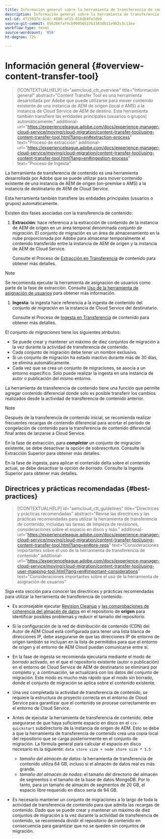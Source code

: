 ```yaml
---
title: Información general sobre la herramienta de transferencia de contenido
description: Información general sobre la herramienta de transferencia de contenido
exl-id: 4715937e-4c4c-4680-af15-016db4fe7db9
source-git-commit: 856266faf4cb99056b1763383d611e9b2c3c13ea
workflow-type: tm+mt
source-wordcount: '858'
ht-degree: 72%

---
```


# Información general {#overview-content-transfer-tool}

>[!CONTEXTUALHELP]
>id="aemcloud_ctt_overview"
>title="Información general"
>abstract="Content Transfer Tool es una herramienta desarrollada por Adobe que puede utilizarse para mover contenido existente de una instancia de AEM de origen (local o AMS) a la instancia de Cloud Service de AEM de destino. Esta herramienta también transfiere las entidades principales (usuarios o grupos) automáticamente."
>additional-url="https://experienceleague.adobe.com/docs/experience-manager-cloud-service/moving/cloud-migration/content-transfer-tool/using-content-transfer-tool.html?lang=en#extraction-process" text="Proceso de extracción"
>additional-url="https://experienceleague.adobe.com/docs/experience-manager-cloud-service/moving/cloud-migration/content-transfer-tool/using-content-transfer-tool.html?lang=en#ingestion-process" text="Proceso de Ingesta"

La herramienta de transferencia de contenido es una herramienta desarrollada por Adobe que se puede utilizar para mover contenido existente de una instancia de AEM de origen (on-premise o AMS) a la instancia de destinatario de AEM de Cloud Service.

Esta herramienta también transfiere las entidades principales (usuarios o grupos) automáticamente.

Existen dos fases asociadas con la transferencia de contenido:

1. **Extracción**: hace referencia a la extracción de contenido de la instancia de AEM de origen en un área temporal denominada *conjunto de migración*. El conjunto *de* migración es un área de almacenamiento en la nube proporcionada por Adobe para almacenar temporalmente el contenido transferido entre la instancia de AEM de origen y la instancia de AEM de Cloud Service.

   Consulte el Proceso de [Extracción en Transferencia](/help/move-to-cloud-service/content-transfer-tool/using-content-transfer-tool.md#extraction-process) de contenido para obtener más detalles.

>[!NOTE]
>
> Se recomienda ejecutar la herramienta de asignación de usuarios como parte de la fase de extracción. Consulte [Uso de la herramienta de asignación de usuarios](https://experienceleague.adobe.com/docs/experience-manager-cloud-service/moving/cloud-migration/content-transfer-tool/using-user-mapping-tool.html?lang=en#cloud-migration) para obtener más información.

1. **Ingesta**: la ingesta hace referencia a la ingesta de contenido del conjunto *de migración* en la instancia de Cloud Service del destinatario.

   Consulte el Proceso de [Ingesta en Transferencia](/help/move-to-cloud-service/content-transfer-tool/using-content-transfer-tool.md#ingestion-process) de contenido para obtener más detalles.

El conjunto *de migraciones* tiene los siguientes atributos:

* Se puede crear y mantener un máximo de diez conjuntos de migración a la vez durante la actividad de transferencia de contenido.
* Cada conjunto de migración debe tener un nombre exclusivo.
* Si un conjunto de migración ha estado inactivo durante más de 30 días, se elimina automáticamente.
* Cada vez que se crea un conjunto de migraciones, se asocia a un entorno específico. Solo puede realizar la ingesta en una instancia de autor o publicación del mismo entorno.


La herramienta de transferencia de contenido tiene una función que permite agregar contenido diferencial donde solo es posible transferir los cambios realizados desde la actividad de transferencia de contenido anterior.

>[!NOTE]
>
>Después de la transferencia de contenido inicial, se recomienda realizar frecuentes recargas de contenido diferencial para acortar el período de congelación de contenido para la transferencia de contenido diferencial final antes de lanzarse a Cloud Service.

En la fase de extracción, para ***completar*** un conjunto de migración existente, se debe desactivar la opción de *sobrescritura*. Consulte la Extracción [](/help/move-to-cloud-service/content-transfer-tool/using-content-transfer-tool.md#top-up-extraction-process) Superior para obtener más detalles.

En la fase de ingesta, para aplicar el contenido delta sobre el contenido actual, se debe desactivar la opción de *borrado*. Consulte la Ingesta [](/help/move-to-cloud-service/content-transfer-tool/using-content-transfer-tool.md#top-up-ingestion-process) Superior para obtener más detalles.


## Directrices y prácticas recomendadas {#best-practices}

>[!CONTEXTUALHELP]
>id="aemcloud_ctt_guidelines"
>title="Directrices y prácticas recomendadas"
>abstract="Revise las directrices y las prácticas recomendadas para utilizar la herramienta de transferencia de contenido, incluidas las tareas de limpieza de revisiones, consideraciones sobre el espacio en disco y más."
>additional-url="https://experienceleague.adobe.com/docs/experience-manager-cloud-service/moving/cloud-migration/content-transfer-tool/using-content-transfer-tool.html?lang=en#pre-reqs" text="Consideraciones importantes sobre el uso de la herramienta de transferencia de contenido"
>additional-url="https://experienceleague.adobe.com/docs/experience-manager-cloud-service/moving/cloud-migration/content-transfer-tool/using-user-mapping-tool.html?lang=en#important-considerations" text="Consideraciones importantes sobre el uso de la herramienta de asignación de usuarios"

Siga esta sección para conocer las directrices y prácticas recomendadas para utilizar la herramienta de transferencia de contenido:

* Es aconsejable ejecutar [Revision Cleanup](https://experienceleague.adobe.com/docs/experience-manager-65/deploying/deploying/revision-cleanup.html) y [las comprobaciones de coherencia del almacén de datos](https://helpx.adobe.com/experience-manager/kb/How-to-run-a-datastore-consistency-check-via-oak-run-AEM.html) en el repositorio de **origen** para identificar posibles problemas y reducir el tamaño del repositorio.

* Si la configuración de la red de distribución de contenido (CDN) del Autor de AEM Cloud está configurada para tener una lista blanca de direcciones IP, debe asegurarse de que las direcciones IP de entorno de origen también se incluyan en la lista de permitidos para que el entorno de origen y el entorno de AEM Cloud puedan comunicarse entre sí.

* En la fase de ingesta se recomienda ejecutarla mediante el modo de *borrado* activado, en el que el repositorio existente (autor o publicación) en el entorno de Cloud Service de AEM de destinatario se eliminará por completo y, a continuación, se actualizará con los datos del conjunto de migración. Este modo es mucho más rápido que el modo sin borrado, donde el conjunto de migración se aplica sobre el contenido  existente.

* Una vez completada la actividad de transferencia de contenido, se requiere la estructura de proyecto correcta en el entorno de Cloud Service para garantizar que el contenido se procese correctamente en el entorno de Cloud Service.

* Antes de ejecutar la herramienta de transferencia de contenido, debe asegurarse de que haya suficiente espacio en disco en el `crx-quickstart` subdirectorio de la instancia de origen de AEM. Esto se debe a que la herramienta de transferencia de contenido crea una copia local del repositorio que se carga posteriormente en el conjunto de migración.
La fórmula general para calcular el espacio en disco necesario es la siguiente:
   `data store size + node store size * 1.5`

   * *tamaño del almacén de datos*: la herramienta de transferencia de contenido utiliza 64 GB, incluso si el almacén de datos real es más grande.
   * *tamaño del almacén de nodos*: el tamaño del directorio del almacén de segmentos o el tamaño de la base de datos MongoDB.
Por lo tanto, para un tamaño de almacén de segmentos de 20 GB, el espacio libre requerido en disco sería de 94 GB.

* Es necesario mantener un conjunto de migraciones a lo largo de toda la actividad de transferencia de contenido para que admita las recargas de contenido. Dado que se puede crear y mantener un máximo de diez conjuntos de migración a la vez durante la actividad de transferencia de contenido, se recomienda dividir el repositorio de contenido en consecuencia para garantizar que no se queden sin conjuntos de migración.